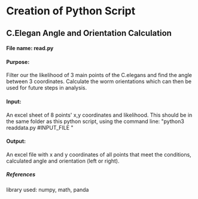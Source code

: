 
# Creation of Python Script 
## C.Elegan Angle and Orientation Calculation
#### File name: read.py

#### Purpose:
Filter our the likelihood of 3 main points of the C.elegans and find the angle between 3 coordinates. Calculate the worm orientations which can then be used for future steps in analysis.

#### Input:
An excel sheet of 8 points' x,y coordinates and likelihood. This should be in the same folder as this python script, using the command line: "python3 readdata.py #INPUT_FILE " 

#### Output:
An excel file with x and y coordinates of all points that meet the conditions, calculated angle and orientation (left or right). 


##### References
library used: numpy, math, panda